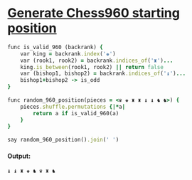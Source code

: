 [1]: https://rosettacode.org/wiki/Generate_Chess960_starting_position

# [Generate Chess960 starting position][1]

```ruby
func is_valid_960 (backrank) {
    var king = backrank.index('♚')
    var (rook1, rook2) = backrank.indices_of('♜')...
    king.is_between(rook1, rook2) || return false
    var (bishop1, bishop2) = backrank.indices_of('♝')...
    bishop1+bishop2 -> is_odd
}
 
func random_960_position(pieces = <♛ ♚ ♜ ♜ ♝ ♝ ♞ ♞>) {
    pieces.shuffle.permutations {|*a|
        return a if is_valid_960(a)
    }
}
 
say random_960_position().join(' ')
```

#### Output:
```
♝ ♝ ♜ ♚ ♞ ♛ ♜ ♞
```
